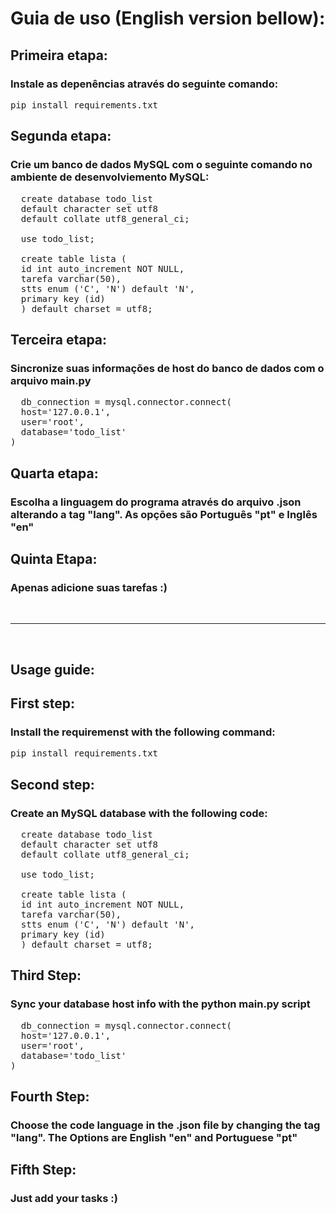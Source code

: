<strong><h1>Guia de uso (English version bellow):</h1></strong>

<strong><h2>Primeira etapa:</h2></strong>

<h3>Instale as depenências através do seguinte comando:</h3>

<pre>pip install requirements.txt</pre>

<strong><h2>Segunda etapa:</h2></strong>

<h3>Crie um banco de dados MySQL com o seguinte comando no ambiente de desenvolviemento MySQL:</h3>

<pre>
  create database todo_list
  default character set utf8
  default collate utf8_general_ci;
  
  use todo_list;
  
  create table lista (
  id int auto_increment NOT NULL,
  tarefa varchar(50),
  stts enum ('C', 'N') default 'N',
  primary key (id)
  ) default charset = utf8;
</pre>

<strong><h2>Terceira etapa:</h2></strong>

<h3>Sincronize suas informações de host do banco de dados com o arquivo main.py</h3>

<pre>
  db_connection = mysql.connector.connect(
  host='127.0.0.1',
  user='root',
  database='todo_list'
)
</pre>

<strong><h2>Quarta etapa:</h2></strong>

<h3>Escolha a linguagem do programa através do arquivo .json alterando a tag "lang". As opções são Português "pt" e Inglês "en"</h3>

<strong><h2>Quinta Etapa:</h2></strong>

<h3>Apenas adicione suas tarefas :)</h3>

<br>
<hr>
<br>

<strong><h2>Usage guide:</h2></strong>

<strong><h2>First step:</h2></strong>

<h3>Install the requiremenst with the following command:</h3>

<pre>pip install requirements.txt</pre>

<strong><h2>Second step:</h2></strong>

<h3>Create an MySQL database with the following code:</h3>

<pre>
  create database todo_list
  default character set utf8
  default collate utf8_general_ci;
  
  use todo_list;
  
  create table lista (
  id int auto_increment NOT NULL,
  tarefa varchar(50),
  stts enum ('C', 'N') default 'N',
  primary key (id)
  ) default charset = utf8;
</pre>

<strong><h2>Third Step:</h2></strong>

<h3>Sync your database host info with the python main.py script</h3>

<pre>
  db_connection = mysql.connector.connect(
  host='127.0.0.1',
  user='root',
  database='todo_list'
)
</pre>

<strong><h2>Fourth Step:</h2></strong>

<h3>Choose the code language in the .json file by changing the tag "lang". The Options are English "en" and Portuguese "pt"</h3>

<strong><h2>Fifth Step:</h2></strong>

<h3>Just add your tasks :)</h3>
